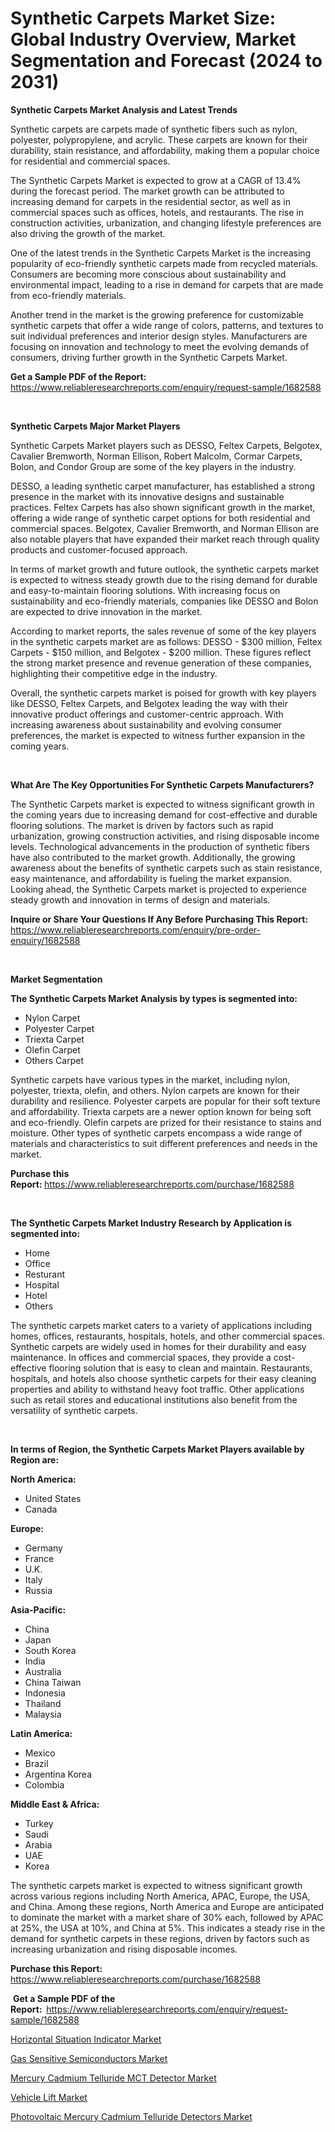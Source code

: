 <p><h1>Synthetic Carpets Market Size: Global Industry Overview, Market Segmentation and Forecast (2024 to 2031)</h1></p><p><strong>Synthetic Carpets Market Analysis and Latest Trends</strong></p>
<p><p>Synthetic carpets are carpets made of synthetic fibers such as nylon, polyester, polypropylene, and acrylic. These carpets are known for their durability, stain resistance, and affordability, making them a popular choice for residential and commercial spaces.</p><p>The Synthetic Carpets Market is expected to grow at a CAGR of 13.4% during the forecast period. The market growth can be attributed to increasing demand for carpets in the residential sector, as well as in commercial spaces such as offices, hotels, and restaurants. The rise in construction activities, urbanization, and changing lifestyle preferences are also driving the growth of the market.</p><p>One of the latest trends in the Synthetic Carpets Market is the increasing popularity of eco-friendly synthetic carpets made from recycled materials. Consumers are becoming more conscious about sustainability and environmental impact, leading to a rise in demand for carpets that are made from eco-friendly materials.</p><p>Another trend in the market is the growing preference for customizable synthetic carpets that offer a wide range of colors, patterns, and textures to suit individual preferences and interior design styles. Manufacturers are focusing on innovation and technology to meet the evolving demands of consumers, driving further growth in the Synthetic Carpets Market.</p></p>
<p><strong>Get a Sample PDF of the Report:&nbsp;</strong> <a href="https://www.reliableresearchreports.com/enquiry/request-sample/1682588">https://www.reliableresearchreports.com/enquiry/request-sample/1682588</a></p>
<p>&nbsp;</p>
<p><strong>Synthetic Carpets Major Market Players</strong></p>
<p><p>Synthetic Carpets Market players such as DESSO, Feltex Carpets, Belgotex, Cavalier Bremworth, Norman Ellison, Robert Malcolm, Cormar Carpets, Bolon, and Condor Group are some of the key players in the industry. </p><p>DESSO, a leading synthetic carpet manufacturer, has established a strong presence in the market with its innovative designs and sustainable practices. Feltex Carpets has also shown significant growth in the market, offering a wide range of synthetic carpet options for both residential and commercial spaces. Belgotex, Cavalier Bremworth, and Norman Ellison are also notable players that have expanded their market reach through quality products and customer-focused approach.</p><p>In terms of market growth and future outlook, the synthetic carpets market is expected to witness steady growth due to the rising demand for durable and easy-to-maintain flooring solutions. With increasing focus on sustainability and eco-friendly materials, companies like DESSO and Bolon are expected to drive innovation in the market.</p><p>According to market reports, the sales revenue of some of the key players in the synthetic carpets market are as follows: DESSO - $300 million, Feltex Carpets - $150 million, and Belgotex - $200 million. These figures reflect the strong market presence and revenue generation of these companies, highlighting their competitive edge in the industry.</p><p>Overall, the synthetic carpets market is poised for growth with key players like DESSO, Feltex Carpets, and Belgotex leading the way with their innovative product offerings and customer-centric approach. With increasing awareness about sustainability and evolving consumer preferences, the market is expected to witness further expansion in the coming years.</p></p>
<p>&nbsp;</p>
<p><strong>What Are The Key Opportunities For Synthetic Carpets Manufacturers?</strong></p>
<p><p>The Synthetic Carpets market is expected to witness significant growth in the coming years due to increasing demand for cost-effective and durable flooring solutions. The market is driven by factors such as rapid urbanization, growing construction activities, and rising disposable income levels. Technological advancements in the production of synthetic fibers have also contributed to the market growth. Additionally, the growing awareness about the benefits of synthetic carpets such as stain resistance, easy maintenance, and affordability is fueling the market expansion. Looking ahead, the Synthetic Carpets market is projected to experience steady growth and innovation in terms of design and materials.</p></p>
<p><strong>Inquire or Share Your Questions If Any Before Purchasing This Report:</strong> <a href="https://www.reliableresearchreports.com/enquiry/pre-order-enquiry/1682588">https://www.reliableresearchreports.com/enquiry/pre-order-enquiry/1682588</a></p>
<p>&nbsp;</p>
<p><strong>Market Segmentation</strong></p>
<p><strong>The Synthetic Carpets Market Analysis by types is segmented into:</strong></p>
<p><ul><li>Nylon Carpet</li><li>Polyester Carpet</li><li>Triexta Carpet</li><li>Olefin Carpet</li><li>Others Carpet</li></ul></p>
<p><p>Synthetic carpets have various types in the market, including nylon, polyester, triexta, olefin, and others. Nylon carpets are known for their durability and resilience. Polyester carpets are popular for their soft texture and affordability. Triexta carpets are a newer option known for being soft and eco-friendly. Olefin carpets are prized for their resistance to stains and moisture. Other types of synthetic carpets encompass a wide range of materials and characteristics to suit different preferences and needs in the market.</p></p>
<p><strong>Purchase this Report:&nbsp;</strong><a href="https://www.reliableresearchreports.com/purchase/1682588">https://www.reliableresearchreports.com/purchase/1682588</a></p>
<p>&nbsp;</p>
<p><strong>The Synthetic Carpets Market Industry Research by Application is segmented into:</strong></p>
<p><ul><li>Home</li><li>Office</li><li>Resturant</li><li>Hospital</li><li>Hotel</li><li>Others</li></ul></p>
<p><p>The synthetic carpets market caters to a variety of applications including homes, offices, restaurants, hospitals, hotels, and other commercial spaces. Synthetic carpets are widely used in homes for their durability and easy maintenance. In offices and commercial spaces, they provide a cost-effective flooring solution that is easy to clean and maintain. Restaurants, hospitals, and hotels also choose synthetic carpets for their easy cleaning properties and ability to withstand heavy foot traffic. Other applications such as retail stores and educational institutions also benefit from the versatility of synthetic carpets.</p></p>
<p>&nbsp;</p>
<p><strong>In terms of Region, the Synthetic Carpets Market Players available by Region are:</strong></p>
<p>
    <p> <strong> North America: </strong>
        <ul>
            <li>United States</li>
            <li>Canada</li>
        </ul>
        </p> 
    <p> <strong> Europe: </strong>
        <ul>
            <li>Germany</li>
            <li>France</li>
            <li>U.K.</li>
            <li>Italy</li>
            <li>Russia</li>
        </ul>
        </p> 
    <p> <strong> Asia-Pacific: </strong>
        <ul>
            <li>China</li>
            <li>Japan</li>
            <li>South Korea</li>
            <li>India</li>
            <li>Australia</li>
            <li>China Taiwan</li>
            <li>Indonesia</li>
            <li>Thailand</li>
            <li>Malaysia</li>
        </ul>
        </p> 
    <p> <strong> Latin America: </strong>
        <ul>
            <li>Mexico</li>
            <li>Brazil</li>
            <li>Argentina Korea</li>
            <li>Colombia</li>
        </ul>
        </p> 
    <p> <strong> Middle East & Africa: </strong>
        <ul>
            <li>Turkey</li>
            <li>Saudi</li>
            <li>Arabia</li>
            <li>UAE</li>
            <li>Korea</li>
        </ul>
    </p>
    </p>
<p><p>The synthetic carpets market is expected to witness significant growth across various regions including North America, APAC, Europe, the USA, and China. Among these regions, North America and Europe are anticipated to dominate the market with a market share of 30% each, followed by APAC at 25%, the USA at 10%, and China at 5%. This indicates a steady rise in the demand for synthetic carpets in these regions, driven by factors such as increasing urbanization and rising disposable incomes.</p></p>
<p><strong>Purchase this Report: </strong><a href="https://www.reliableresearchreports.com/purchase/1682588">https://www.reliableresearchreports.com/purchase/1682588</a></p>
<p>&nbsp;<strong>Get a Sample PDF of the Report:&nbsp;&nbsp;</strong><a href="https://www.reliableresearchreports.com/enquiry/request-sample/1682588">https://www.reliableresearchreports.com/enquiry/request-sample/1682588</a></p>
<p><strong></strong></p>
<p><p><a href="https://github.com/redneck06/Market-Research-Report-List-2/blob/main/horizontal-situation-indicator-market.md">Horizontal Situation Indicator Market</a></p><p><a href="https://medium.com/@damorgan64868/gas-sensitive-semiconductors-nbsp-market-focuses-on-market-share-size-and-projected-forecast-till-9afd80a5fecc">Gas Sensitive Semiconductors Market</a></p><p><a href="https://medium.com/@jaremington56468/mercury-cadmium-telluride-mct-detector-nbsp-market-focuses-on-market-share-size-and-projected-63a233ad2701">Mercury Cadmium Telluride MCT Detector Market</a></p><p><a href="https://github.com/peachesmcdowel1/Market-Research-Report-List-1/blob/main/vehicle-lift-market.md">Vehicle Lift Market</a></p><p><a href="https://medium.com/@jaremington56468/photovoltaic-mercury-cadmium-telluride-detectors-market-size-reveals-the-best-marketing-channels-in-038d7f9f3c89">Photovoltaic Mercury Cadmium Telluride Detectors Market</a></p></p>